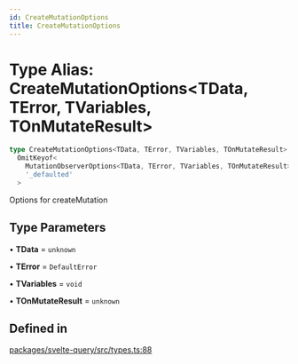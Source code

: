 ```yaml
---
id: CreateMutationOptions
title: CreateMutationOptions
---
```


# Type Alias: CreateMutationOptions\<TData, TError, TVariables, TOnMutateResult\>

```ts
type CreateMutationOptions<TData, TError, TVariables, TOnMutateResult> =
  OmitKeyof<
    MutationObserverOptions<TData, TError, TVariables, TOnMutateResult>,
    '_defaulted'
  >
```

Options for createMutation

## Type Parameters

• **TData** = `unknown`

• **TError** = `DefaultError`

• **TVariables** = `void`

• **TOnMutateResult** = `unknown`

## Defined in

[packages/svelte-query/src/types.ts:88](https://github.com/TanStack/query/blob/main/packages/svelte-query/src/types.ts#L88)
